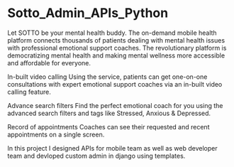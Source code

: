 # Sotto_Admin_APIs_Python


Let SOTTO be your mental health buddy.
The on-demand mobile health platform connects thousands of patients dealing with mental health issues with professional emotional support coaches. The revolutionary platform is democratizing mental health and making mental wellness more accessible and affordable for everyone.


In-built video calling
Using the service, patients can get one-on-one consultations with expert emotional support coaches via an in-built video calling feature.


Advance search filters
Find the perfect emotional coach for you using the advanced search filters and tags like Stressed, Anxious & Depressed.

Record of appointments
Coaches can see their requested and recent appointments on a single screen.

In this project I designed APIs for mobile team as well as web developer team and devloped custom admin in django using templates.
